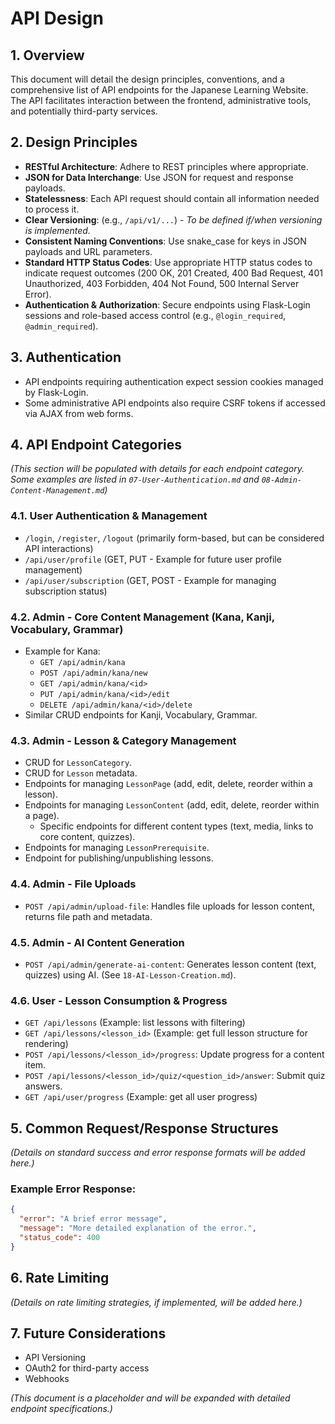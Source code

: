 # API Design

## 1. Overview

This document will detail the design principles, conventions, and a comprehensive list of API endpoints for the Japanese Learning Website. The API facilitates interaction between the frontend, administrative tools, and potentially third-party services.

## 2. Design Principles

- **RESTful Architecture**: Adhere to REST principles where appropriate.
- **JSON for Data Interchange**: Use JSON for request and response payloads.
- **Statelessness**: Each API request should contain all information needed to process it.
- **Clear Versioning**: (e.g., `/api/v1/...`) - *To be defined if/when versioning is implemented.*
- **Consistent Naming Conventions**: Use snake_case for keys in JSON payloads and URL parameters.
- **Standard HTTP Status Codes**: Use appropriate HTTP status codes to indicate request outcomes (200 OK, 201 Created, 400 Bad Request, 401 Unauthorized, 403 Forbidden, 404 Not Found, 500 Internal Server Error).
- **Authentication & Authorization**: Secure endpoints using Flask-Login sessions and role-based access control (e.g., `@login_required`, `@admin_required`).

## 3. Authentication

- API endpoints requiring authentication expect session cookies managed by Flask-Login.
- Some administrative API endpoints also require CSRF tokens if accessed via AJAX from web forms.

## 4. API Endpoint Categories

*(This section will be populated with details for each endpoint category. Some examples are listed in `07-User-Authentication.md` and `08-Admin-Content-Management.md`)*

### 4.1. User Authentication & Management
- `/login`, `/register`, `/logout` (primarily form-based, but can be considered API interactions)
- `/api/user/profile` (GET, PUT - Example for future user profile management)
- `/api/user/subscription` (GET, POST - Example for managing subscription status)

### 4.2. Admin - Core Content Management (Kana, Kanji, Vocabulary, Grammar)
- Example for Kana:
    - `GET /api/admin/kana`
    - `POST /api/admin/kana/new`
    - `GET /api/admin/kana/<id>`
    - `PUT /api/admin/kana/<id>/edit`
    - `DELETE /api/admin/kana/<id>/delete`
- Similar CRUD endpoints for Kanji, Vocabulary, Grammar.

### 4.3. Admin - Lesson & Category Management
- CRUD for `LessonCategory`.
- CRUD for `Lesson` metadata.
- Endpoints for managing `LessonPage` (add, edit, delete, reorder within a lesson).
- Endpoints for managing `LessonContent` (add, edit, delete, reorder within a page).
    - Specific endpoints for different content types (text, media, links to core content, quizzes).
- Endpoints for managing `LessonPrerequisite`.
- Endpoint for publishing/unpublishing lessons.

### 4.4. Admin - File Uploads
- `POST /api/admin/upload-file`: Handles file uploads for lesson content, returns file path and metadata.

### 4.5. Admin - AI Content Generation
- `POST /api/admin/generate-ai-content`: Generates lesson content (text, quizzes) using AI. (See `18-AI-Lesson-Creation.md`).

### 4.6. User - Lesson Consumption & Progress
- `GET /api/lessons` (Example: list lessons with filtering)
- `GET /api/lessons/<lesson_id>` (Example: get full lesson structure for rendering)
- `POST /api/lessons/<lesson_id>/progress`: Update progress for a content item.
- `POST /api/lessons/<lesson_id>/quiz/<question_id>/answer`: Submit quiz answers.
- `GET /api/user/progress` (Example: get all user progress)

## 5. Common Request/Response Structures

*(Details on standard success and error response formats will be added here.)*

### Example Error Response:
```json
{
  "error": "A brief error message",
  "message": "More detailed explanation of the error.",
  "status_code": 400
}
```

## 6. Rate Limiting

*(Details on rate limiting strategies, if implemented, will be added here.)*

## 7. Future Considerations

- API Versioning
- OAuth2 for third-party access
- Webhooks

*(This document is a placeholder and will be expanded with detailed endpoint specifications.)*
